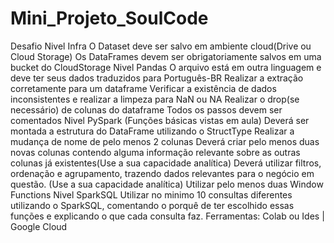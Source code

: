 # Mini_Projeto_SoulCode
 Desafio   Nivel Infra O Dataset deve ser salvo em ambiente cloud(Drive ou Cloud Storage) Os DataFrames devem ser obrigatoriamente salvos em uma bucket do CloudStorage Nivel Pandas O arquivo está em outra linguagem e deve ter seus dados traduzidos para Português-BR Realizar a extração corretamente para um dataframe Verificar a existência de dados inconsistentes e realizar a limpeza para NaN ou NA Realizar o drop(se necessário) de colunas do dataframe Todos os passos devem ser comentados Nivel PySpark (Funções básicas vistas em aula) Deverá ser montada a estrutura do DataFrame utilizando o StructType Realizar a mudança de nome de pelo menos 2 colunas Deverá criar pelo menos duas novas colunas contendo alguma informação relevante sobre as outras colunas já existentes(Use a sua capacidade analítica) Deverá utilizar filtros, ordenação e agrupamento, trazendo dados relevantes para o negócio em questão. (Use a sua capacidade analítica) Utilizar pelo menos duas Window Functions Nivel SparkSQL Utilizar no minimo 10 consultas diferentes utilizando o SparkSQL, comentando o porquê de ter escolhido essas funções e explicando o que cada consulta faz.   Ferramentas:   Colab ou Ides | Google Cloud
